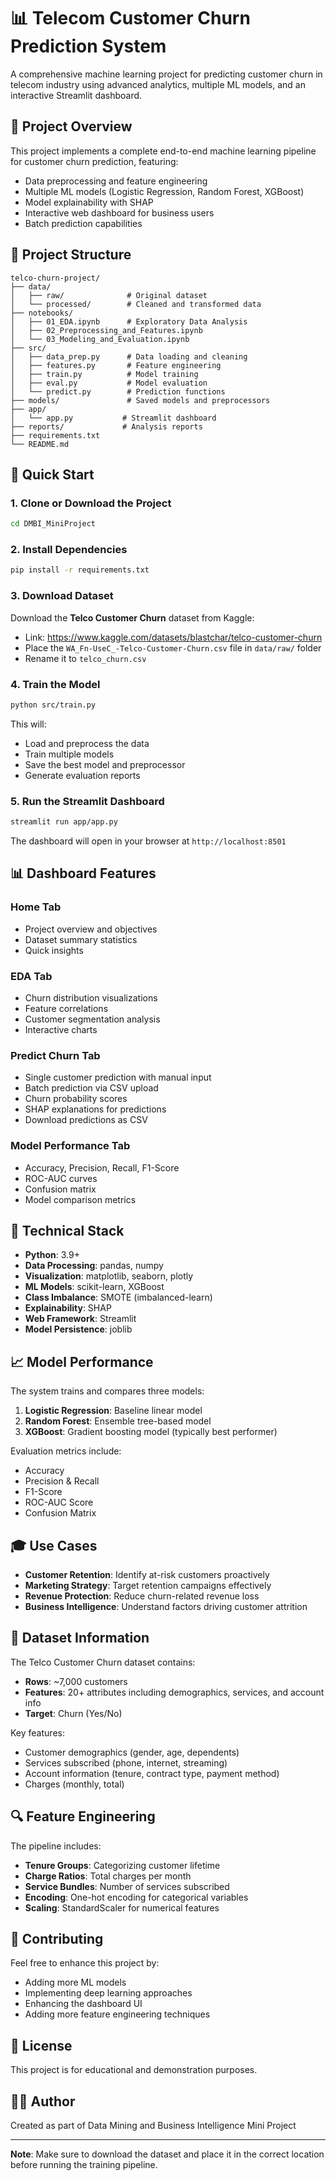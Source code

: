# 📊 Telecom Customer Churn Prediction System

A comprehensive machine learning project for predicting customer churn in telecom industry using advanced analytics, multiple ML models, and an interactive Streamlit dashboard.

## 🎯 Project Overview

This project implements a complete end-to-end machine learning pipeline for customer churn prediction, featuring:

- Data preprocessing and feature engineering
- Multiple ML models (Logistic Regression, Random Forest, XGBoost)
- Model explainability with SHAP
- Interactive web dashboard for business users
- Batch prediction capabilities

## 📁 Project Structure

```
telco-churn-project/
├── data/
│   ├── raw/              # Original dataset
│   └── processed/        # Cleaned and transformed data
├── notebooks/
│   ├── 01_EDA.ipynb      # Exploratory Data Analysis
│   ├── 02_Preprocessing_and_Features.ipynb
│   └── 03_Modeling_and_Evaluation.ipynb
├── src/
│   ├── data_prep.py      # Data loading and cleaning
│   ├── features.py       # Feature engineering
│   ├── train.py          # Model training
│   ├── eval.py           # Model evaluation
│   └── predict.py        # Prediction functions
├── models/               # Saved models and preprocessors
├── app/
│   └── app.py           # Streamlit dashboard
├── reports/             # Analysis reports
├── requirements.txt
└── README.md
```

## 🚀 Quick Start

### 1. Clone or Download the Project

```bash
cd DMBI_MiniProject
```

### 2. Install Dependencies

```bash
pip install -r requirements.txt
```

### 3. Download Dataset

Download the **Telco Customer Churn** dataset from Kaggle:

- Link: https://www.kaggle.com/datasets/blastchar/telco-customer-churn
- Place the `WA_Fn-UseC_-Telco-Customer-Churn.csv` file in `data/raw/` folder
- Rename it to `telco_churn.csv`

### 4. Train the Model

```bash
python src/train.py
```

This will:

- Load and preprocess the data
- Train multiple models
- Save the best model and preprocessor
- Generate evaluation reports

### 5. Run the Streamlit Dashboard

```bash
streamlit run app/app.py
```

The dashboard will open in your browser at `http://localhost:8501`

## 📊 Dashboard Features

### Home Tab

- Project overview and objectives
- Dataset summary statistics
- Quick insights

### EDA Tab

- Churn distribution visualizations
- Feature correlations
- Customer segmentation analysis
- Interactive charts

### Predict Churn Tab

- Single customer prediction with manual input
- Batch prediction via CSV upload
- Churn probability scores
- SHAP explanations for predictions
- Download predictions as CSV

### Model Performance Tab

- Accuracy, Precision, Recall, F1-Score
- ROC-AUC curves
- Confusion matrix
- Model comparison metrics

## 🔧 Technical Stack

- **Python**: 3.9+
- **Data Processing**: pandas, numpy
- **Visualization**: matplotlib, seaborn, plotly
- **ML Models**: scikit-learn, XGBoost
- **Class Imbalance**: SMOTE (imbalanced-learn)
- **Explainability**: SHAP
- **Web Framework**: Streamlit
- **Model Persistence**: joblib

## 📈 Model Performance

The system trains and compares three models:

1. **Logistic Regression**: Baseline linear model
2. **Random Forest**: Ensemble tree-based model
3. **XGBoost**: Gradient boosting model (typically best performer)

Evaluation metrics include:

- Accuracy
- Precision & Recall
- F1-Score
- ROC-AUC Score
- Confusion Matrix

## 🎓 Use Cases

- **Customer Retention**: Identify at-risk customers proactively
- **Marketing Strategy**: Target retention campaigns effectively
- **Revenue Protection**: Reduce churn-related revenue loss
- **Business Intelligence**: Understand factors driving customer attrition

## 📝 Dataset Information

The Telco Customer Churn dataset contains:

- **Rows**: ~7,000 customers
- **Features**: 20+ attributes including demographics, services, and account info
- **Target**: Churn (Yes/No)

Key features:

- Customer demographics (gender, age, dependents)
- Services subscribed (phone, internet, streaming)
- Account information (tenure, contract type, payment method)
- Charges (monthly, total)

## 🔍 Feature Engineering

The pipeline includes:

- **Tenure Groups**: Categorizing customer lifetime
- **Charge Ratios**: Total charges per month
- **Service Bundles**: Number of services subscribed
- **Encoding**: One-hot encoding for categorical variables
- **Scaling**: StandardScaler for numerical features

## 🤝 Contributing

Feel free to enhance this project by:

- Adding more ML models
- Implementing deep learning approaches
- Enhancing the dashboard UI
- Adding more feature engineering techniques

## 📄 License

This project is for educational and demonstration purposes.

## 👨‍💻 Author

Created as part of Data Mining and Business Intelligence Mini Project

---

**Note**: Make sure to download the dataset and place it in the correct location before running the training pipeline.
